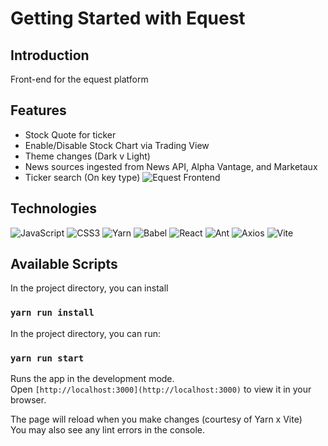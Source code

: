 # Getting Started with Equest

## Introduction
Front-end for the equest platform

## Features
- Stock Quote for ticker
- Enable/Disable Stock Chart via Trading View
- Theme changes (Dark v Light)
- News sources ingested from News API, Alpha Vantage, and Marketaux
- Ticker search (On key type)
![Equest Frontend](https://github.com/hpuma/equestrian-explorer-web-v2/blob/main/equest.gif)
## Technologies
![JavaScript](https://img.shields.io/badge/JavaScript-323330?style=for-the-badge&logo=javascript&logoColor=F7DF1E)
![CSS3](https://img.shields.io/badge/CSS3-1572B6?style=for-the-badge&logo=css3&logoColor=white)
![Yarn](https://img.shields.io/badge/Yarn-2C8EBB?style=for-the-badge&logo=yarn&logoColor=white)
![Babel](https://img.shields.io/badge/Babel-F9DC3E?style=for-the-badge&logo=babel&logoColor=white)
![React](https://img.shields.io/badge/React-20232A?style=for-the-badge&logo=react&logoColor=61DAFB)
![Ant](https://img.shields.io/badge/Ant%20Design-1890FF?style=for-the-badge&logo=antdesign&logoColor=white)
![Axios](https://img.shields.io/badge/axios-671ddf?&style=for-the-badge&logo=axios&logoColor=white)
![Vite](https://img.shields.io/badge/Vite-B73BFE?style=for-the-badge&logo=vite&logoColor=FFD62E)

## Available Scripts

In the project directory, you can install
### `yarn run install`

In the project directory, you can run:
### `yarn run start`

Runs the app in the development mode.\
Open `[http://localhost:3000](http://localhost:3000)` to view it in your browser.

The page will reload when you make changes (courtesy of Yarn x Vite)\
You may also see any lint errors in the console.
